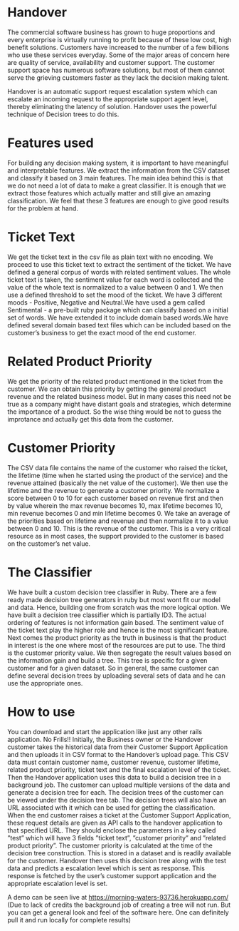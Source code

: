 # Handover

The commercial software business has grown to huge proportions and every enterprise is virtually running to profit because of these low cost, high benefit solutions. Customers have increased to the number of a few billions who use these services everyday. Some of the major areas of concern here are quality of service, availability and customer support. The customer support space has numerous software solutions, but most of them cannot serve the grieving customers faster as they lack the decision making talent. 

Handover is an automatic support request escalation system which can escalate an incoming request to the appropriate support agent level, thereby eliminating the latency of solution. Handover uses the powerful technique of Decision trees to do this.

# Features used

For building any decision making system, it is important to have meaningful and interpretable features. We extract the information from the CSV dataset and classify it based on 3 main features. The main idea behind this is that we do not need a lot of data to make a great classifier. It is enough that we extract those features which actually matter and still give an amazing classification. We feel that these 3 features are enough to give good results for the problem at hand.

# Ticket Text
We get the ticket text in the csv file as plain text with no encoding. We proceed to use this ticket text to extract the sentiment of the ticket. We have defined a general corpus of words with related sentiment values. The whole ticket text is taken, the sentiment value for each word is collected and the value of the whole text is normalized to a value between 0 and 1. We then use a defined threshold to set the mood of the ticket. We have 3 different moods - Positive, Negative and Neutral.We have used a gem called Sentimental - a pre-built ruby package which can classify based on a initial set of words. We have extended it to include domain based words.We have defined several domain based text files which can be included based on the customer’s business to get the exact mood of the end customer.

# Related Product Priority
We get the priority of the related product mentioned in the ticket from the customer. We can obtain this priority by getting the general product revenue and the related business model. But in many cases this need not be true as a company might have distant goals and strategies, which determine the importance of a product. So the wise thing would be not to guess the improtance and actually get this data from the customer.

# Customer Priority
The CSV data file contains the name of the customer who raised the ticket, the lifetime (time when he started using the product of the service) and the revenue attained (basically the net value of the customer). We then use the lifetime and the revenue to generate a customer priority. We normalize a score between 0 to 10 for each customer based on revenue first and then by value wherein the max revenue becomes 10, max lifetime becomes 10, min revenue becomes 0 and min lifetime becomes 0. We take an average of the priorities based on lifetime and revenue and then normalize it to a value between 0 and 10. This is the revenue of the customer. This is a very critical resource as in most cases, the support provided to the customer is based on the customer’s net value.

# The Classifier
We have built a custom decision tree classifier in Ruby. There are a few ready made decision tree generators in ruby but most wont fit our model and data. Hence, building one from scratch was the more logical option. We have built a decision tree classifier which is partially ID3. The actual ordering of features is not information gain based. The sentiment value of the ticket text play the higher role and hence is the most significant feature. Next comes the product priority as the truth in business is that the product in interest is the one where most of the resources are put to use. The third is the customer priority value. We then segregate the result values based on the information gain and build a tree. This tree is specific for a given customer and for a given dataset. So in general, the same customer can define several decision trees by uploading several sets of data and he can use the appropriate ones.

# How to use

You can download and start the application like just any other rails application. No Frills!!
Initially, the Business owner or the Handover customer takes the historical data from their Customer Support Application and then uploads it in CSV format to the Handover’s upload page. This CSV data must contain customer name, customer revenue, customer lifetime, related product priority, ticket text and the final escalation level of the ticket. Then the Handover application uses this data to build a decision tree in a background job. The customer can upload multiple versions of the data and generate a decision tree for each. The decision trees of the customer can be viewed under the decision tree tab.
The decision trees will also have an URL associated with it which can be used for getting the classification. When the end customer raises a ticket at the Customer Support Application, these request details are given as API calls to the handover application to that specified URL. They should enclose the parameters in a key called ”test” which will have 3 fields ”ticket text”, ”customer priority” and ”related product priority”.
The customer priority is calculated at the time of the decision tree construction. This is stored in a dataset and is readily available for the customer.
Handover then uses this decision tree along with the test data and predicts a escalation level which is sent as response. This response is fetched by the user’s customer support application and the appropriate escalation level is set.

A demo can be seen live at https://morning-waters-93736.herokuapp.com/ (Due to lack of credits the background job of creating a tree will not run. But you can get a general look and feel of the software here. One can definitely pull it and run locally for complete results)